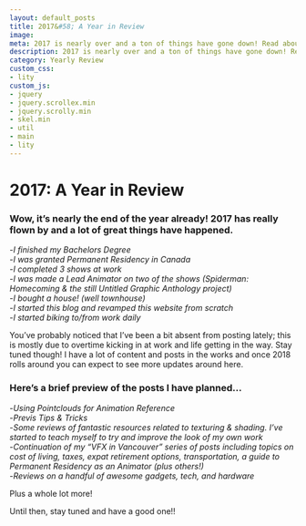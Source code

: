 ```yaml
---
layout: default_posts
title: 2017&#58; A Year in Review
image: 
meta: 2017 is nearly over and a ton of things have gone down! Read about all the things that happened this year and get a sneak peak of what's to come!
description: 2017 is nearly over and a ton of things have gone down! Read about all the things that happened this year and get a sneak peak of what's to come!
category: Yearly Review
custom_css:
- lity
custom_js:
- jquery
- jquery.scrollex.min
- jquery.scrolly.min
- skel.min
- util
- main
- lity
---
```

<h1 class="major">2017: A Year in Review</h1>


### Wow, it’s nearly the end of the year already! 2017 has really flown by and a lot of great things have happened. 

-*I finished my Bachelors Degree*  
-*I was granted Permanent Residency in Canada*  
-*I completed 3 shows at work*  
-*I was made a Lead Animator on two of the shows (Spiderman: Homecoming & the still Untitled Graphic Anthology project)*  
-*I bought a house! (well townhouse)*  
-*I started this blog and revamped this website from scratch*  
-*I started biking to/from work daily*  

You’ve probably noticed that I’ve been a bit absent from posting lately; this is mostly due to overtime kicking in at work and life getting in the way. Stay tuned though! I have a lot of content and posts in the works and once 2018 rolls around you can expect to see more updates around here.   

### Here’s a brief preview of the posts I have planned...  
-*Using Pointclouds for Animation Reference*  
-*Previs Tips & Tricks*   
-*Some reviews of fantastic resources related to texturing & shading. I’ve started to teach myself to try and improve the look of my own work*  
-*Continuation of my “VFX in Vancouver” series of posts including topics on cost of living, taxes, expat retirement options, transportation, a guide to Permanent Residency as an Animator (plus others!)*  
-*Reviews on a handful of awesome gadgets, tech, and hardware*  

Plus a whole lot more!  

Until then, stay tuned and have a good one!!  
